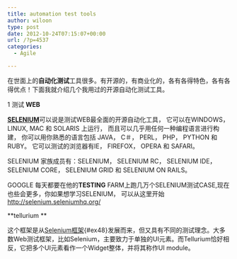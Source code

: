 ```yaml
---
title: automation test tools
author: wiloon
type: post
date: 2012-10-24T07:15:07+00:00
url: /?p=4537
categories:
  - Agile

---
```

在世面上的**自动化测试**工具很多。有开源的，有商业化的，各有各得特色，各有各得优点！下面我就介绍几个我用过的开源自动化测试工具。

1 测试 **WEB**

<span style="text-decoration: underline;"><strong>SELENIUM</strong></span>可以说是测试WEB最全面的开源自动化工具， 它可以在WINDOWS， LINUX, MAC 和 SOLARIS 上运行， 而且可以几乎用任何一种编程语言进行构建， 你可以用你熟悉的语言包括 JAVA， C＃， PERL， PHP， PYTHON 和 RUBY。 它可以测试的浏览器有IE， FIREFOX， OPERA 和 SAFARI。

SELENIUM 家族成员有：SELENIUM， SELENIUM RC， SELENIUM IDE， SELENIUM CORE， SELENIUM GRID 和 SELENIUM ON RAILS。

GOOGLE 每天都要在他的**TESTING** FARM上跑几万个SELENIUM测试CASE,现在也些会更多，你如果想学习SELENIUM， 可以从这里开始 http://selenium.seleniumhq.org/



**tellurium **

这个框架是从[Selenium框架][1]{#ex48}发展而来，但又具有不同的测试理念。大多数Web测试框架，比如Selenium，主要致力于单独的UI元素。而Tellurium恰好相反，它把多个UI元素看作一个Widget整体，并将其称作UI module。

 [1]: http://seleniumhq.org/ "Selenium框架"